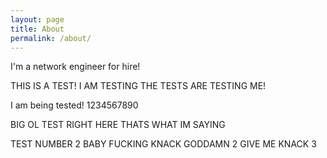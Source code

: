 ```yaml
---
layout: page
title: About
permalink: /about/
---
```


I'm a network engineer for hire! 

THIS IS A TEST!
I AM TESTING
THE TESTS ARE TESTING ME!

I am being tested! 1234567890

BIG OL TEST RIGHT HERE THATS WHAT IM SAYING

TEST NUMBER 2 BABY FUCKING KNACK GODDAMN 2 GIVE ME KNACK 3
